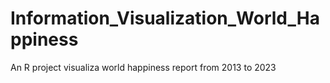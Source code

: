 # Information_Visualization_World_Happiness
An R project visualiza world happiness report from 2013 to 2023
